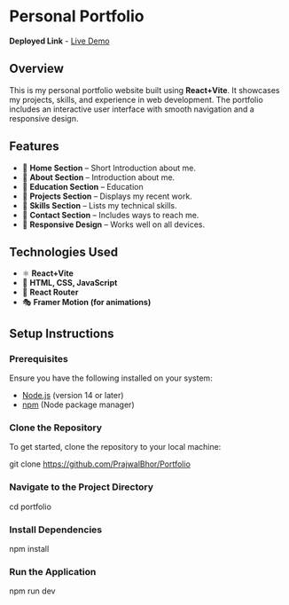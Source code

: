 # Personal Portfolio  
**Deployed Link** - [Live Demo](https://prajwal-portfolio-2025.netlify.app/)  

## Overview  
This is my personal portfolio website built using **React+Vite**. It showcases my projects, skills, and experience in web development. The portfolio includes an interactive user interface with smooth navigation and a responsive design.  

## Features  
- 📌 **Home Section** – Short Introduction about me.  
- 📌 **About Section** – Introduction about me.  
- 📌 **Education Section** – Education  
- 📌 **Projects Section** – Displays my recent work.  
- 📌 **Skills Section** – Lists my technical skills.  
- 📌 **Contact Section** – Includes ways to reach me.  
- 📌 **Responsive Design** – Works well on all devices.  

## Technologies Used  
- ⚛ **React+Vite**  
- 🎨 **HTML, CSS, JavaScript**  
- 🚀 **React Router**  
- 🎭 **Framer Motion (for animations)**  

## Setup Instructions  

### Prerequisites  
Ensure you have the following installed on your system:  
- [Node.js](https://nodejs.org/) (version 14 or later)  
- [npm](https://www.npmjs.com/) (Node package manager)  

### Clone the Repository  
To get started, clone the repository to your local machine:  

git clone https://github.com/PrajwalBhor/Portfolio



### Navigate to the Project Directory

cd portfolio

### Install Dependencies

npm install

### Run the Application

npm run dev
